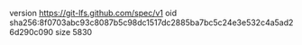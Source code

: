 version https://git-lfs.github.com/spec/v1
oid sha256:8f0703abc93c8087b5c98dc1517dc2885ba7bc5c24e3e532c4a5ad26d290c090
size 5830

